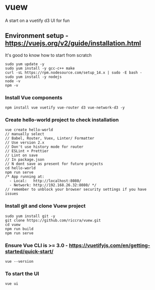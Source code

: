 # vuew
 A start on a vuetify d3 UI for fun 
 
## Environment setup -  https://vuejs.org/v2/guide/installation.html
It's good to know how to start from scratch
```
sudo yum update -y
sudo yum install -y gcc-c++ make
curl -sL https://rpm.nodesource.com/setup_14.x | sudo -E bash -
sudo yum install -y nodejs
node -v
npm -v
```

### Install Vue components
```
npm install vue vuetify vue-router d3 vue-network-d3 -y
```

### Create hello-world project to check installation
```
vue create hello-world
// manually select
// Babel, Router, Vuex, Linter/ Formatter
// Use version 2.x
// Don't use history mode for router
// ESLint + Prettier
// Lint on save
// In package.json
// N dont save as present for future projects
cd hello-world
npm run serve
/* App running at:
  - Local:   http://localhost:8080/ 
  - Network: http://192.168.26.32:8080/ */
// remember to unblock your browser security settings if you have issues
```

### Install git and clone Vuew project
```
sudo yum install git -y
git clone https://github.com/riccra/vuew.git
cd vuew
npm run build
npm run serve
```



### Ensure Vue CLI is >= 3.0 - https://vuetifyjs.com/en/getting-started/quick-start/
```
vue --version
```

### To start the UI
```
vue ui
```